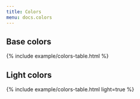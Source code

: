 ```yaml
---
title: Colors
menu: docs.colors
---
```


## Base colors

{% include example/colors-table.html %}

## Light colors 
 
{% include example/colors-table.html light=true %}
